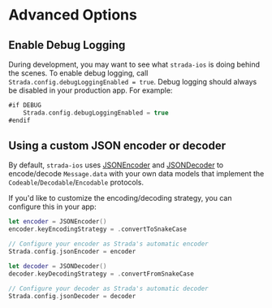# Advanced Options

## Enable Debug Logging
During development, you may want to see what `strada-ios` is doing behind the scenes. To enable debug logging, call `Strada.config.debugLoggingEnabled = true`. Debug logging should always be disabled in your production app. For example:

```swift
#if DEBUG
    Strada.config.debugLoggingEnabled = true
#endif
```

## Using a custom JSON encoder or decoder
By default, `strada-ios` uses [JSONEncoder](https://developer.apple.com/documentation/foundation/jsonencoder) and [JSONDecoder](https://developer.apple.com/documentation/foundation/jsondecoder) to encode/decode `Message.data` with your own data models that implement the `Codeable`/`Decodable`/`Encodable` protocols.

If you'd like to customize the encoding/decoding strategy, you can configure this in your app:

```swift
let encoder = JSONEncoder()
encoder.keyEncodingStrategy = .convertToSnakeCase

// Configure your encoder as Strada's automatic encoder
Strada.config.jsonEncoder = encoder
```

```swift
let decoder = JSONDecoder()
decoder.keyDecodingStrategy = .convertFromSnakeCase

// Configure your decoder as Strada's automatic decoder
Strada.config.jsonDecoder = decoder
```
